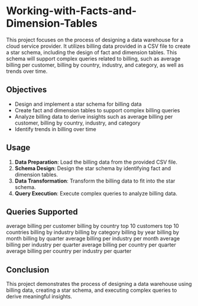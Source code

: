 # Working-with-Facts-and-Dimension-Tables

This project focuses on the process of designing a data warehouse for a cloud service provider. It utilizes billing data provided in a CSV file to create a star schema, including the design of fact and dimension tables. This schema will support complex queries related to billing, such as average billing per customer, billing by country, industry, and category, as well as trends over time.

## Objectives

- Design and implement a star schema for billing data
- Create fact and dimension tables to support complex billing queries
- Analyze billing data to derive insights such as average billing per customer, billing by country, industry, and category
- Identify trends in billing over time

## Usage

1. **Data Preparation**: Load the billing data from the provided CSV file.
2. **Schema Design**: Design the star schema by identifying fact and dimension tables.
3. **Data Transformation**: Transform the billing data to fit into the star schema.
4. **Query Execution**: Execute complex queries to analyze billing data.

## Queries Supported

average billing per customer
billing by country
top 10 customers
top 10 countries
billing by industry
billing by category
billing by year
billing by month
billing by quarter
average billing per industry per month
average billing per industry per quarter
average billing per country per quarter
average billing per country per industry per quarter

## Conclusion

This project demonstrates the process of designing a data warehouse using billing data, creating a star schema, and executing complex queries to derive meaningful insights.
